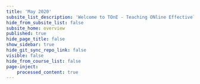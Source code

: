 ```yaml
---
title: 'May 2020'
subsite_list_description: 'Welcome to TOnE - Teaching ONline Effectively'
hide_from_subsite_list: false
subsite_home: overview
published: true
hide_page_title: false
show_sidebar: true
hide_git_sync_repo_link: false
visible: false
hide_from_course_list: false
page-inject:
    processed_content: true
---
```

